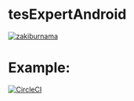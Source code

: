 # tesExpertAndroid

[![zakiburnama](https://circleci.com/gh/zakiburnama/tesExpertAndroid.svg?style=svg)](https://circleci.com/gh/zakiburnama/tesExpertAndroid)


# Example:
[![CircleCI](https://circleci.com/gh/circleci/circleci-docs.svg?style=svg)](https://circleci.com/gh/circleci/circleci-docs)
